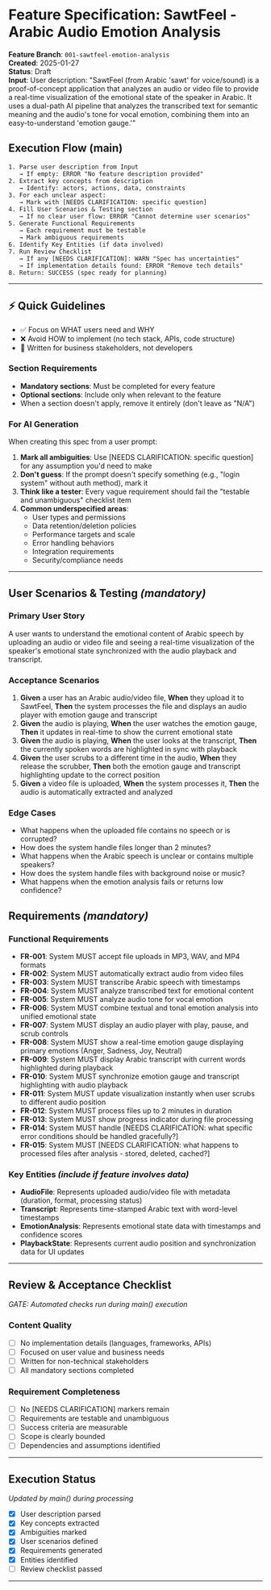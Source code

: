 # Feature Specification: SawtFeel - Arabic Audio Emotion Analysis

**Feature Branch**: `001-sawtfeel-emotion-analysis`  
**Created**: 2025-01-27  
**Status**: Draft  
**Input**: User description: "SawtFeel (from Arabic 'sawt' for voice/sound) is a proof-of-concept application that analyzes an audio or video file to provide a real-time visualization of the emotional state of the speaker in Arabic. It uses a dual-path AI pipeline that analyzes the transcribed text for semantic meaning and the audio's tone for vocal emotion, combining them into an easy-to-understand 'emotion gauge.'"

## Execution Flow (main)
```
1. Parse user description from Input
   → If empty: ERROR "No feature description provided"
2. Extract key concepts from description
   → Identify: actors, actions, data, constraints
3. For each unclear aspect:
   → Mark with [NEEDS CLARIFICATION: specific question]
4. Fill User Scenarios & Testing section
   → If no clear user flow: ERROR "Cannot determine user scenarios"
5. Generate Functional Requirements
   → Each requirement must be testable
   → Mark ambiguous requirements
6. Identify Key Entities (if data involved)
7. Run Review Checklist
   → If any [NEEDS CLARIFICATION]: WARN "Spec has uncertainties"
   → If implementation details found: ERROR "Remove tech details"
8. Return: SUCCESS (spec ready for planning)
```

---

## ⚡ Quick Guidelines
- ✅ Focus on WHAT users need and WHY
- ❌ Avoid HOW to implement (no tech stack, APIs, code structure)
- 👥 Written for business stakeholders, not developers

### Section Requirements
- **Mandatory sections**: Must be completed for every feature
- **Optional sections**: Include only when relevant to the feature
- When a section doesn't apply, remove it entirely (don't leave as "N/A")

### For AI Generation
When creating this spec from a user prompt:
1. **Mark all ambiguities**: Use [NEEDS CLARIFICATION: specific question] for any assumption you'd need to make
2. **Don't guess**: If the prompt doesn't specify something (e.g., "login system" without auth method), mark it
3. **Think like a tester**: Every vague requirement should fail the "testable and unambiguous" checklist item
4. **Common underspecified areas**:
   - User types and permissions
   - Data retention/deletion policies  
   - Performance targets and scale
   - Error handling behaviors
   - Integration requirements
   - Security/compliance needs

---

## User Scenarios & Testing *(mandatory)*

### Primary User Story
A user wants to understand the emotional content of Arabic speech by uploading an audio or video file and seeing a real-time visualization of the speaker's emotional state synchronized with the audio playback and transcript.

### Acceptance Scenarios
1. **Given** a user has an Arabic audio/video file, **When** they upload it to SawtFeel, **Then** the system processes the file and displays an audio player with emotion gauge and transcript
2. **Given** the audio is playing, **When** the user watches the emotion gauge, **Then** it updates in real-time to show the current emotional state
3. **Given** the audio is playing, **When** the user looks at the transcript, **Then** the currently spoken words are highlighted in sync with playback
4. **Given** the user scrubs to a different time in the audio, **When** they release the scrubber, **Then** both the emotion gauge and transcript highlighting update to the correct position
5. **Given** a video file is uploaded, **When** the system processes it, **Then** the audio is automatically extracted and analyzed

### Edge Cases
- What happens when the uploaded file contains no speech or is corrupted?
- How does the system handle files longer than 2 minutes?
- What happens when the Arabic speech is unclear or contains multiple speakers?
- How does the system handle files with background noise or music?
- What happens when the emotion analysis fails or returns low confidence?

## Requirements *(mandatory)*

### Functional Requirements
- **FR-001**: System MUST accept file uploads in MP3, WAV, and MP4 formats
- **FR-002**: System MUST automatically extract audio from video files
- **FR-003**: System MUST transcribe Arabic speech with timestamps
- **FR-004**: System MUST analyze transcribed text for emotional content
- **FR-005**: System MUST analyze audio tone for vocal emotion
- **FR-006**: System MUST combine textual and tonal emotion analysis into unified emotional state
- **FR-007**: System MUST display an audio player with play, pause, and scrub controls
- **FR-008**: System MUST show a real-time emotion gauge displaying primary emotions (Anger, Sadness, Joy, Neutral)
- **FR-009**: System MUST display Arabic transcript with current words highlighted during playback
- **FR-010**: System MUST synchronize emotion gauge and transcript highlighting with audio playback
- **FR-011**: System MUST update visualization instantly when user scrubs to different audio position
- **FR-012**: System MUST process files up to 2 minutes in duration
- **FR-013**: System MUST show progress indicator during file processing
- **FR-014**: System MUST handle [NEEDS CLARIFICATION: what specific error conditions should be handled gracefully?]
- **FR-015**: System MUST [NEEDS CLARIFICATION: what happens to processed files after analysis - stored, deleted, cached?]

### Key Entities *(include if feature involves data)*
- **AudioFile**: Represents uploaded audio/video file with metadata (duration, format, processing status)
- **Transcript**: Represents time-stamped Arabic text with word-level timestamps
- **EmotionAnalysis**: Represents emotional state data with timestamps and confidence scores
- **PlaybackState**: Represents current audio position and synchronization data for UI updates

---

## Review & Acceptance Checklist
*GATE: Automated checks run during main() execution*

### Content Quality
- [ ] No implementation details (languages, frameworks, APIs)
- [ ] Focused on user value and business needs
- [ ] Written for non-technical stakeholders
- [ ] All mandatory sections completed

### Requirement Completeness
- [ ] No [NEEDS CLARIFICATION] markers remain
- [ ] Requirements are testable and unambiguous  
- [ ] Success criteria are measurable
- [ ] Scope is clearly bounded
- [ ] Dependencies and assumptions identified

---

## Execution Status
*Updated by main() during processing*

- [x] User description parsed
- [x] Key concepts extracted
- [x] Ambiguities marked
- [x] User scenarios defined
- [x] Requirements generated
- [x] Entities identified
- [ ] Review checklist passed

---